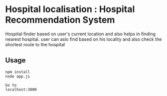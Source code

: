 # Hospital localisation : Hospital Recommendation System
Hospital finder based on user's current location and also helps in finding nearest hospital.
user can aslo find based on his locality and also check the shortest route to the hospital

## Usage
```
npm install
node app.js

Go to 
localhost:3000
```
